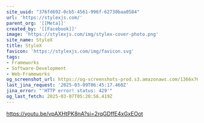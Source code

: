```yaml
---
site_uuid: "376fd692-0cb5-4561-996f-62730baa0584"
url: 'https://stylexjs.com/'
parent_org: '[[Meta]]'
created_by: '[[Facebook]]'
image: 'https://stylexjs.com/img/stylex-cover-photo.png'
site_name: StyleX
title: StyleX
favicon: 'https://stylexjs.com/img/favicon.svg'
tags:
- Frameworks
- Software-Development
- Web-Frameworks
og_screenshot_url: https://og-screenshots-prod.s3.amazonaws.com/1366x768/80/false/efe582b5b3be4e34f26e8258e198e9bf25b02e099b450541d6561060d7652f1f.jpeg
last_jina_request: '2025-03-09T06:45:17.460Z'
jina_error: "'HTTP error! status: 429'"
og_last_fetch: 2025-03-07T05:20:56.419Z
---
```

https://youtu.be/vpAXHtPK8nA?si=2rqGDffE4xGxEOot
